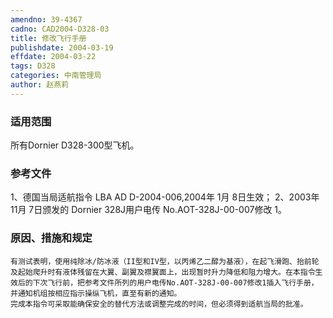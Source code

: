 ```yaml
---
amendno: 39-4367
cadno: CAD2004-D328-03
title: 修改飞行手册
publishdate: 2004-03-19
effdate: 2004-03-22
tags: D328
categories: 中南管理局
author: 赵燕莉
---
```


### 适用范围 
所有Dornier D328-300型飞机。

### 参考文件
1、德国当局适航指令 LBA AD D-2004-006,2004年 1月 8日生效；
 2、2003年 11月 7日颁发的 Dornier 328J用户电传 No.AOT-328J-00-007修改 1。

### 原因、措施和规定 
    有测试表明，使用纯除冰/防冰液（II型和IV型，以丙烯乙二醇为基液），在起飞滑跑、抬前轮及起始爬升时有液体残留在大翼、副翼及襟翼面上，出现暂时升力降低和阻力增大。在本指令生效后的下次飞行前，把参考文件所列的用户电传No.AOT-328J-00-007修改1插入飞行手册，并通知机组按相应指示操纵飞机，直至有新的通知。 
    完成本指令可采取能确保安全的替代方法或调整完成的时间，但必须得到适航当局的批准。
